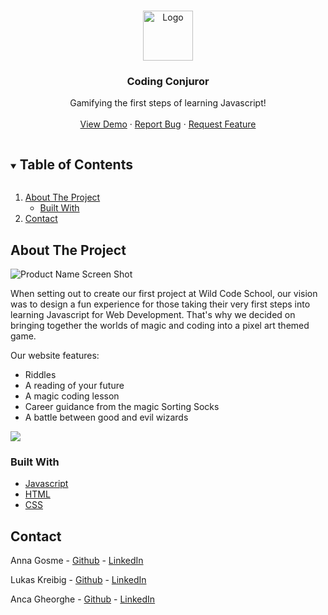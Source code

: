 <br />
<p align="center">
  <a href="https://github.com/lukaskreibig/codingConjurors">
    <img src= "https://res.cloudinary.com/octavian2111/image/upload/v1623010921/coding-conjurors-logo_kbqfrl.png" alt="Logo" width="80" height="80" >
  </a>

  <h3 align="center">Coding Conjuror</h3>

  <p align="center">
 Gamifying the first steps of learning Javascript!
    <br />
    <br />
    <a href="https://lukaskreibig.github.io/codingConjurors/">View Demo</a>
    ·
    <a href="https://github.com/lukaskreibig/codingConjurors/issues">Report Bug</a>
    ·
    <a href="https://github.com/lukaskreibig/codingConjurors/issues">Request Feature</a>
  </p>
</p>

<!-- TABLE OF CONTENTS -->
<details open="open">
  <summary><h2 style="display: inline-block">Table of Contents</h2></summary>
  <ol>
    <li>
      <a href="#about-the-project">About The Project</a>
      <ul>
        <li><a href="#built-with">Built With</a></li>
      </ul>
    </li>
    <li><a href="#contact">Contact</a></li>
  </ol>
</details>

<!-- ABOUT THE PROJECT -->
## About The Project
![Product Name Screen Shot](https://res.cloudinary.com/octavian2111/image/upload/v1623010816/CodingConjuror-screenshot_zp06zd.png)

When setting out to create our first project at Wild Code School, our vision was to design a fun experience for those taking their very first steps into learning Javascript for Web Development. That's why we decided on bringing together the worlds of magic and coding into a pixel art themed game.

Our website features:

* Riddles
* A reading of your future
* A magic coding lesson
* Career guidance from the magic Sorting Socks
* A battle between good and evil wizards 

![](https://res.cloudinary.com/octavian2111/image/upload/v1622548446/Screenshot_2021-06-01_at_13.53.51_z9zfb1.png)

### Built With

* [Javascript](https://www.javascript.com/)
* [HTML](https://html.com/)
* [CSS](https://www.w3.org/Style/CSS/Overview.en.html)

<!-- CONTACT -->
## Contact

Anna Gosme - [Github](https://github.com/AnnaGosme) - [LinkedIn](https://www.linkedin.com/in/anna-gosme/)  

Lukas Kreibig - [Github](https://github.com/lukaskreibig) - [LinkedIn](https://www.linkedin.com/in/lukas-kreibig/)


Anca Gheorghe - [Github](https://github.com/anca2196) -  [LinkedIn](https://www.linkedin.com/in/anca-laura-gheorghe/)

